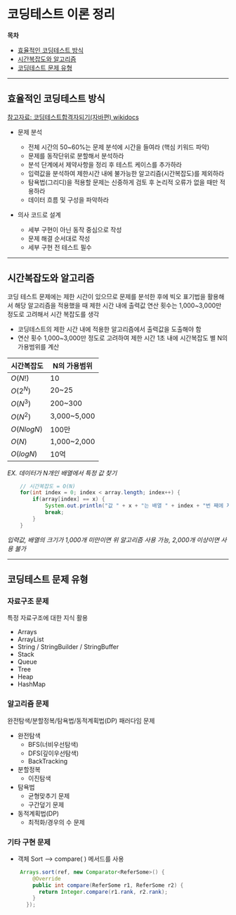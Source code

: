 # 코딩테스트 이론 정리
**목차**
+ [효율적인 코딩테스트 방식](##효율적인-코딩테스트-방식)
+ [시간복잡도와 알고리즘](##시간복잡도와-알고리즘)
+ [코딩테스트 문제 유형](##코딩테스트-문제-유형)

---
## 효율적인 코딩테스트 방식
[참고자료: 코딩테스트합격자되기(자바편) wikidocs](https://wikidocs.net/book/14549)

+ 문제 분석
    + 전체 시간의 50~60%는 문제 분석에 시간을 들여라 (핵심 키워드 파악)
    + 문제를 동작단위로 분할해서 분석하라
    + 분석 단계에서 제약사항을 정리 후 테스트 케이스를 추가하라
    + 입력값을 분석하여 제한시간 내에 불가능한 알고리즘(시간복잡도)를 제외하라
    + 탐욕법(그리디)을 적용할 문제는 신중하게 검토 후 논리적 오류가 없을 때만 적용하라
    + 데이터 흐름 및 구성을 파악하라


+ 의사 코드로 설계
    + 세부 구현이 아닌 동작 중심으로 작성
    + 문제 해결 순서대로 작성
    + 세부 구현 전 테스트 필수

---
## 시간복잡도와 알고리즘
코딩 테스트 문제에는 제한 시간이 있으므로 문제를 분석한 후에 빅오 표기법을 활용해서 해당 알고리즘을 적용했을 때 제한 시간 내에 출력값
연산 횟수는 1,000~3,000만 정도로 고려해서 시간 복잡도를 생각

+ 코딩테스트의 제한 시간 내에 적용한 알고리즘에서 출력값을 도출해야 함
+ 연산 횟수 1,000~3,000만 정도로 고려하여 제한 시간 1초 내에 시간복잡도 별 N의 가용범위를 계산

| 시간복잡도     | N의 가용범위     |
|-----------|-------------|
| $O(N!)$   | 10          |
| $O(2^N)$  | 20~25       |
| $O(N^3)$  | 200~300     |
| $O(N^2)$  | 3,000~5,000 |
| $O(NlogN)$ | 100만        |
| $O(N)$    | 1,000~2,000 |
| $O(logN)$ | 10억         |

_EX. 데이터가 N개인 배열에서 특정 값 찾기_
``` java
    // 시간복잡도 = O(N)
    for(int index = 0; index < array.length; index++) {
        if(array[index] == x) {
            System.out.println("값 " + x + "는 배열 " + index + "번 째에 저장");
            break;
        }
    }
```
_입력값, 배열의 크기가 1,000개 미만이면 위 알고리즘 사용 가능, 2,000개 이상이면 사용 불가_

---
## 코딩테스트 문제 유형

### 자료구조 문제

특정 자료구조에 대한 지식 활용
+ Arrays
+ ArrayList
+ String / StringBuilder / StringBuffer
+ Stack
+ Queue
+ Tree
+ Heap
+ HashMap


### 알고리즘 문제
완전탐색/분할정복/탐욕법/동적계획법(DP) 패러다임 문제
+ 완전탐색
  + BFS(너비우선탐색)
  + DFS(깊이우선탐색) 
  + BackTracking 
+ 분할정복
  + 이진탐색
+ 탐욕법
  + 균형맞추기 문제
  + 구간덮기 문제
+ 동적계획법(DP)
  + 최적화/경우의 수 문제

### 기타 구현 문제
+ 객체 Sort --> compare( ) 메서드를 사용
```java
    Arrays.sort(ref, new Comparator<ReferSome>() {
        @Override
        public int compare(ReferSome r1, ReferSome r2) {
          return Integer.compare(r1.rank, r2.rank);
        }
      }); 
```
